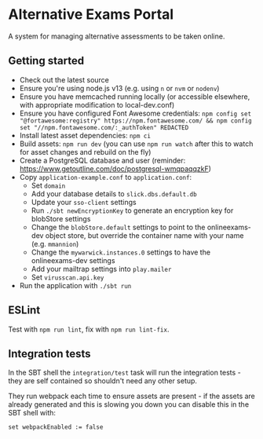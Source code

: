 # Alternative Exams Portal

A system for managing alternative assessments to be taken online.

Getting started
---------------

* Check out the latest source
* Ensure you're using node.js v13 (e.g. using `n` or `nvm` or `nodenv`)
* Ensure you have memcached running locally (or accessible elsewhere, with appropriate modification to local-dev.conf)
* Ensure you have configured Font Awesome credentials: `npm config set "@fortawesome:registry" https://npm.fontawesome.com/ && npm config set "//npm.fontawesome.com/:_authToken" REDACTED`
* Install latest asset dependencies: `npm ci`
* Build assets: `npm run dev` (you can use `npm run watch` after this to watch for asset changes and rebuild on the fly)
* Create a PostgreSQL database and user (reminder: https://www.getoutline.com/doc/postgresql-wmqpaqqzkF)
* Copy `application-example.conf` to `application.conf`:
  * Set `domain`
  * Add your database details to `slick.dbs.default.db`
  * Update your `sso-client` settings
  * Run `./sbt newEncryptionKey` to generate an encryption key for blobStore settings
  * Change the `blobStore.default` settings to point to the onlineexams-dev object store, but override the container name with your name (e.g. `mmannion`)
  * Change the `mywarwick.instances.0` settings to have the onlineexams-dev settings
  * Add your mailtrap settings into `play.mailer`
  * Set `virusscan.api.key`
* Run the application with `./sbt run`

ESLint
------

Test with `npm run lint`, fix with `npm run lint-fix`.

Integration tests
-----------------

In the SBT shell the `integration/test` task will run the integration tests - they are self contained so shouldn't need any other setup.

They run webpack each time to ensure assets are present - if the assets are already generated and this is slowing you down you can disable this in the SBT shell with:

    set webpackEnabled := false
